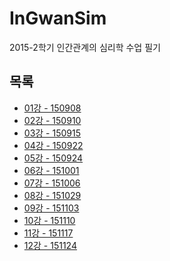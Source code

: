 # InGwanSim
2015-2학기 인간관계의 심리학 수업 필기

## 목록
- [01강 - 150908]()
- [02강 - 150910]()
- [03강 - 150915]()
- [04강 - 150922]()
- [05강 - 150924]()
- [06강 - 151001]()
- [07강 - 151006]()
- [08강 - 151029]()
- [09강 - 151103]()
- [10강 - 151110]()
- [11강 - 151117]()
- [12강 - 151124]()

